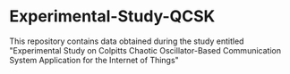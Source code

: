 # Experimental-Study-QCSK
This repository contains data obtained during the study entitled "Experimental Study on Colpitts Chaotic Oscillator-Based  Communication System Application for the Internet of Things"
